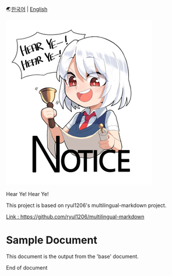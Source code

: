 🌏[한국어](example.kr.md) | [English](example.en.md)


![Sample img](sample.png)

Hear Ye! Hear Ye!

This project is based on ryul1206's multilingual-markdown project.

[Link : https://github.com/ryul1206/multilingual-markdown ](https://github.com/ryul1206/multilingual-markdown)

# Sample Document

This document is the output from the 'base' document.

End of document

